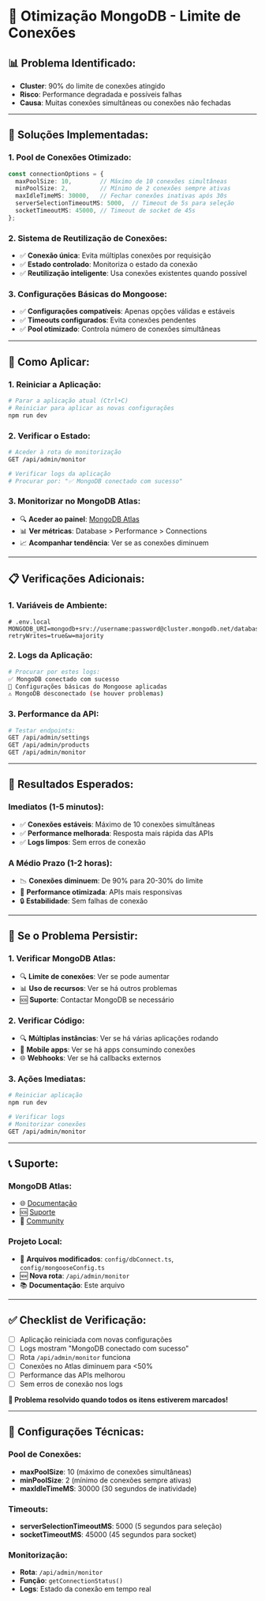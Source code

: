 # 🚨 Otimização MongoDB - Limite de Conexões

## 📊 **Problema Identificado:**
- **Cluster**: 90% do limite de conexões atingido
- **Risco**: Performance degradada e possíveis falhas
- **Causa**: Muitas conexões simultâneas ou conexões não fechadas

---

## 🔧 **Soluções Implementadas:**

### **1. Pool de Conexões Otimizado:**
```typescript
const connectionOptions = {
  maxPoolSize: 10,        // Máximo de 10 conexões simultâneas
  minPoolSize: 2,         // Mínimo de 2 conexões sempre ativas
  maxIdleTimeMS: 30000,   // Fechar conexões inativas após 30s
  serverSelectionTimeoutMS: 5000,  // Timeout de 5s para seleção
  socketTimeoutMS: 45000, // Timeout de socket de 45s
};
```

### **2. Sistema de Reutilização de Conexões:**
- ✅ **Conexão única**: Evita múltiplas conexões por requisição
- ✅ **Estado controlado**: Monitoriza o estado da conexão
- ✅ **Reutilização inteligente**: Usa conexões existentes quando possível

### **3. Configurações Básicas do Mongoose:**
- ✅ **Configurações compatíveis**: Apenas opções válidas e estáveis
- ✅ **Timeouts configurados**: Evita conexões pendentes
- ✅ **Pool otimizado**: Controla número de conexões simultâneas

---

## 🚀 **Como Aplicar:**

### **1. Reiniciar a Aplicação:**
```bash
# Parar a aplicação atual (Ctrl+C)
# Reiniciar para aplicar as novas configurações
npm run dev
```

### **2. Verificar o Estado:**
```bash
# Aceder à rota de monitorização
GET /api/admin/monitor

# Verificar logs da aplicação
# Procurar por: "✅ MongoDB conectado com sucesso"
```

### **3. Monitorizar no MongoDB Atlas:**
- 🔍 **Aceder ao painel**: [MongoDB Atlas](https://cloud.mongodb.com)
- 📊 **Ver métricas**: Database > Performance > Connections
- 📈 **Acompanhar tendência**: Ver se as conexões diminuem

---

## 📋 **Verificações Adicionais:**

### **1. Variáveis de Ambiente:**
```env
# .env.local
MONGODB_URI=mongodb+srv://username:password@cluster.mongodb.net/database?retryWrites=true&w=majority
```

### **2. Logs da Aplicação:**
```bash
# Procurar por estes logs:
✅ MongoDB conectado com sucesso
🔧 Configurações básicas do Mongoose aplicadas
⚠️ MongoDB desconectado (se houver problemas)
```

### **3. Performance da API:**
```bash
# Testar endpoints:
GET /api/admin/settings
GET /api/admin/products
GET /api/admin/monitor
```

---

## 🎯 **Resultados Esperados:**

### **Imediatos (1-5 minutos):**
- ✅ **Conexões estáveis**: Máximo de 10 conexões simultâneas
- ✅ **Performance melhorada**: Resposta mais rápida das APIs
- ✅ **Logs limpos**: Sem erros de conexão

### **A Médio Prazo (1-2 horas):**
- 📉 **Conexões diminuem**: De 90% para 20-30% do limite
- 🚀 **Performance otimizada**: APIs mais responsivas
- 🔒 **Estabilidade**: Sem falhas de conexão

---

## 🚨 **Se o Problema Persistir:**

### **1. Verificar MongoDB Atlas:**
- 🔍 **Limite de conexões**: Ver se pode aumentar
- 📊 **Uso de recursos**: Ver se há outros problemas
- 🆘 **Suporte**: Contactar MongoDB se necessário

### **2. Verificar Código:**
- 🔍 **Múltiplas instâncias**: Ver se há várias aplicações rodando
- 📱 **Mobile apps**: Ver se há apps consumindo conexões
- 🌐 **Webhooks**: Ver se há callbacks externos

### **3. Ações Imediatas:**
```bash
# Reiniciar aplicação
npm run dev

# Verificar logs
# Monitorizar conexões
GET /api/admin/monitor
```

---

## 📞 **Suporte:**

### **MongoDB Atlas:**
- 🌐 [Documentação](https://docs.atlas.mongodb.com/)
- 🆘 [Suporte](https://support.mongodb.com/)
- 💬 [Community](https://community.mongodb.com/)

### **Projeto Local:**
- 📁 **Arquivos modificados**: `config/dbConnect.ts`, `config/mongooseConfig.ts`
- 🆕 **Nova rota**: `/api/admin/monitor`
- 📚 **Documentação**: Este arquivo

---

## ✅ **Checklist de Verificação:**

- [ ] Aplicação reiniciada com novas configurações
- [ ] Logs mostram "MongoDB conectado com sucesso"
- [ ] Rota `/api/admin/monitor` funciona
- [ ] Conexões no Atlas diminuem para <50%
- [ ] Performance das APIs melhorou
- [ ] Sem erros de conexão nos logs

**🎉 Problema resolvido quando todos os itens estiverem marcados!**

---

## 🔧 **Configurações Técnicas:**

### **Pool de Conexões:**
- **maxPoolSize**: 10 (máximo de conexões simultâneas)
- **minPoolSize**: 2 (mínimo de conexões sempre ativas)
- **maxIdleTimeMS**: 30000 (30 segundos de inatividade)

### **Timeouts:**
- **serverSelectionTimeoutMS**: 5000 (5 segundos para seleção)
- **socketTimeoutMS**: 45000 (45 segundos para socket)

### **Monitorização:**
- **Rota**: `/api/admin/monitor`
- **Função**: `getConnectionStatus()`
- **Logs**: Estado da conexão em tempo real
